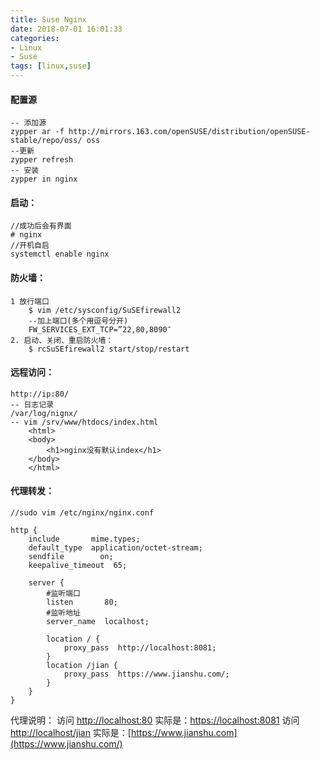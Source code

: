 ```yaml
---
title: Suse Nginx
date: 2018-07-01 16:01:33
categories: 
- Linux 
- Suse
tags: [linux,suse]
---
```


<meta name="referrer" content="no-referrer" />


#### 配置源
	-- 添加源
	zypper ar -f http://mirrors.163.com/openSUSE/distribution/openSUSE-stable/repo/oss/ oss
	--更新
	zypper refresh
	-- 安装
	zypper in nginx

#### 启动：
	//成功后会有界面
	# nginx
	//开机自启
	systemctl enable nginx

#### 防火墙：
	1 放行端口
		$ vim /etc/sysconfig/SuSEfirewall2
		--加上端口(多个用逗号分开)
		FW_SERVICES_EXT_TCP=”22,80,8090″
	2. 启动、关闭、重启防火墙：
	    $ rcSuSEfirewall2 start/stop/restart

#### 远程访问：
    http://ip:80/
    -- 日志记录
    /var/log/nignx/
    -- vim /srv/www/htdocs/index.html
        <html>
        <body>
            <h1>nginx没有默认index</h1>
        </body>
        </html>

#### 代理转发：

    //sudo vim /etc/nginx/nginx.conf
    
    http {
        include       mime.types;
        default_type  application/octet-stream;
        sendfile        on;
        keepalive_timeout  65;
    
        server {
            #监听端口
            listen       80;
            #监听地址
            server_name  localhost;
    
            location / {
                proxy_pass  http://localhost:8081;
            }
            location /jian {
                proxy_pass  https://www.jianshu.com/;
            }
        }
    }
代理说明：
访问 [http://localhost:80](https://links.jianshu.com/go?to=http%3A%2F%2Flocalhost%3A80) 实际是：[https://localhost:8081](https://links.jianshu.com/go?to=https%3A%2F%2Flocalhost%3A8081)
访问 [http://localhost/jian](https://links.jianshu.com/go?to=http%3A%2F%2Flocalhost%2Fjian) 实际是：[https://www.jianshu.com](https://www.jianshu.com/)
